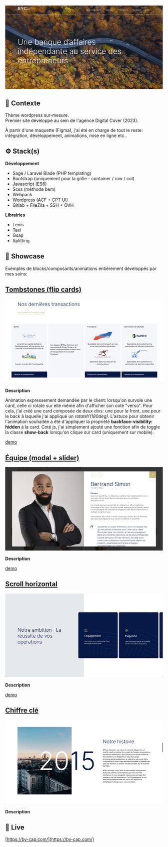 ![Screenshot](screenshot.png)

## 📍 Contexte

Thème wordpress sur-mesure.  
Premier site développé au sein de l'agence Digital Cover (2023).

À partir d'une maquette (Figma), j'ai été en charge de tout le reste: intégration, développement, animations, mise en ligne etc..

## ⚙ Stack(s)

**Développement**
- Sage / Laravel Blade (PHP templating)
- Bootstrap (uniquement pour la grille - container / row / col)
- Javascript (ES6)
- Scss (méthode bem)
- Webpack
- Wordpress (ACF + CPT UI)
- Gitlab + FileZila + SSH + OVH

**Librairies**
- Lenis
- Taxi
- Gsap
- Splitting

## 🚦 Showcase

Exemples de blocks/composants/animations entièrement développés par mes soins:

## [Tombstones (flip cards)](https://github.com/idrissdiakite/bycap-wp-gsap/tree/main/tombstones)

![Screenshot](https://github.com/idrissdiakite/bycap-wp-gsap/blob/main/tombstones/screenshot.png)

**Description** 

Animation expressement demandée par le client: lorsqu'on survole une card, celle ci rotate sur elle même afin d'afficher son coté "verso". 
Pour cela, j'ai créé une card composée de deux divs: une pour le front, une pour le back à laquelle j'ai appliqué un *rotateY(180deg)*. L'astuce pour obtenir l'animation souhaitée a été d'appliquer la propriété **backface-visibility: hidden** à la card. Coté js, j'ai simplement ajouté une fonction afin de toggle la classe **show-back** lorsqu'on clique sur card (uniquement sur mobile).

<a href="https://www.youtube.com/watch?v=IBsneJmI-bw" target="_blank">demo</a>

## [Équipe (modal + slider)](https://github.com/idrissdiakite/bycap-wp-gsap/tree/main/team-members)

![Screenshot](https://github.com/idrissdiakite/bycap-wp-gsap/blob/main/team-members/screenshot.png)

**Description** 

<a href="https://www.youtube.com/watch?v=n8dcZ58DhBM" target="_blank">demo</a>


## [Scroll horizontal](https://github.com/idrissdiakite/bycap-wp-gsap/tree/main/horizontal-scroll)

![Screenshot](https://github.com/idrissdiakite/bycap-wp-gsap/blob/main/horizontal-scroll/screenshot.png)

**Description** 


<a href="https://www.youtube.com/watch?v=Ih7O6hxIVHA" target="_blank">demo</a>



## [Chiffre clé](https://github.com/idrissdiakite/bycap-wp-gsap/tree/main/key-figure)

![Screenshot](https://github.com/idrissdiakite/bycap-wp-gsap/blob/main/key-figure/screenshot.png)

**Description** 


## 💫 Live

[https://by-cap.com/](https://by-cap.com/)
